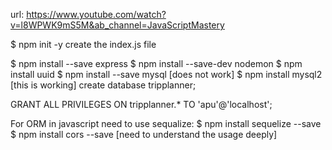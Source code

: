 url: https://www.youtube.com/watch?v=l8WPWK9mS5M&ab_channel=JavaScriptMastery

$ npm init -y
create the index.js file

$ npm install --save express
$ npm install --save-dev nodemon
$ npm install uuid
$ npm install --save mysql [does not work]
$ npm install mysql2 [this is working]
create database tripplanner;

GRANT ALL PRIVILEGES ON tripplanner.* TO 'apu'@'localhost';

For ORM in javascript need to use sequalize:
$ npm install sequelize --save
$ npm install cors --save [need to understand the usage deeply]
